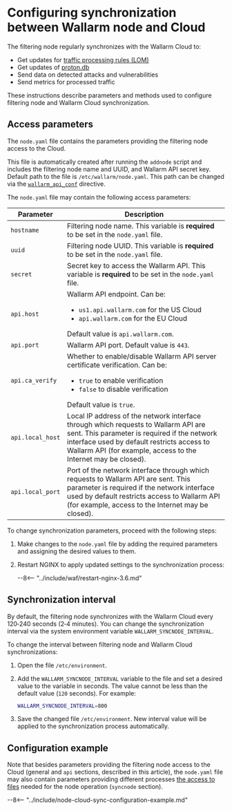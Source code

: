 # Configuring synchronization between Wallarm node and Cloud

The filtering node regularly synchronizes with the Wallarm Cloud to:

* Get updates for [traffic processing rules (LOM)](../about-wallarm/protecting-against-attacks.md#custom-rules-for-request-analysis)
* Get updates of [proton.db](../about-wallarm/protecting-against-attacks.md#library-libproton)
* Send data on detected attacks and vulnerabilities
* Send metrics for processed traffic

These instructions describe parameters and methods used to configure filtering node and Wallarm Cloud synchronization.

## Access parameters

The `node.yaml` file contains the parameters providing the filtering node access to the Cloud.

This file is automatically created after running the `addnode` script and includes the filtering node name and UUID, and Wallarm API secret key. Default path to the file is `/etc/wallarm/node.yaml`. This path can be changed via the [`wallarm_api_conf`](configure-parameters-en.md#wallarm_api_conf) directive.

The `node.yaml` file may contain the following access parameters:

| Parameter         | Description                                                                                                                                                                                                                                                              |
|------------------|-----------------------------------------------------------------------------------------------------------------------------------------------------------------------------------------------------------------------------------------------------------------------|
| `hostname`       | Filtering node name. This variable is **required** to be set in the `node.yaml` file.                                                                                                                                                                                                       |
| `uuid`           | Filtering node UUID. This variable is **required** to be set in the `node.yaml` file.                                                                                                                                                                            |
| `secret`         | Secret key to access the Wallarm API. This variable is **required** to be set in the `node.yaml` file.                                                                                                                                                            |
| `api.host`       | Wallarm API endpoint. Can be:<ul><li>`us1.api.wallarm.com` for the US Cloud</li><li>`api.wallarm.com` for the EU Cloud</li></ul>Default value is `api.wallarm.com`.           |
| `api.port`       | Wallarm API port. Default value is `443`.                                                                                                                                                                                                                   |
| `api.ca_verify`  | Whether to enable/disable Wallarm API server certificate verification. Can be:<ul><li>`true` to enable verification</li><li>`false` to disable verification</li></ul>Default value is `true`. |
| `api.local_host` | Local IP address of the network interface through which requests to Wallarm API are sent. This parameter is required if the network interface used by default restricts access to Wallarm API (for example, access to the Internet may be closed).
| `api.local_port` | Port of the network interface through which requests to Wallarm API are sent. This parameter is required if the network interface used by default restricts access to Wallarm API (for example, access to the Internet may be closed).

To change synchronization parameters, proceed with the following steps:

1. Make changes to the `node.yaml` file by adding the required parameters and assigning the desired values to them.
1. Restart NGINX to apply updated settings to the synchronization process:

    --8<-- "../include/waf/restart-nginx-3.6.md"

## Synchronization interval

By default, the filtering node synchronizes with the Wallarm Cloud every 120‑240 seconds (2‑4 minutes). You can change the synchronization interval via the system environment variable `WALLARM_SYNCNODE_INTERVAL`.

To change the interval between filtering node and Wallarm Cloud synchronizations:

1. Open the file `/etc/environment`.
2. Add the `WALLARM_SYNCNODE_INTERVAL` variable to the file and set a desired value to the variable in seconds. The value cannot be less than the default value (`120` seconds). For example:

    ```bash
    WALLARM_SYNCNODE_INTERVAL=800
    ```
3. Save the changed file `/etc/environment`. New interval value will be applied to the synchronization process automatically.

## Configuration example

Note that besides parameters providing the filtering node access to the Cloud (general and `api` sections, described in this article), the `node.yaml` file may also contain parameters providing different processes [the access to files](configure-access-to-files-needed-for-node.md) needed for the node operation (`syncnode` section).

--8<-- "../include/node-cloud-sync-configuration-example.md"
